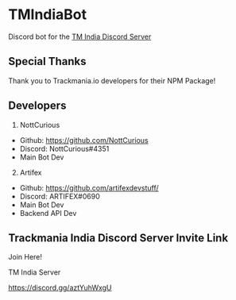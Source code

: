 # TMIndiaBot

Discord bot for the [TM India Discord Server](https://discord.gg/aztYuhWxgU "TM India Discord invite")

## Special Thanks
Thank you to Trackmania.io developers for their NPM Package!

## Developers

1. NottCurious

* Github: <https://github.com/NottCurious>
* Discord: NottCurious#4351
* Main Bot Dev

2. Artifex

* Github: <https://github.com/artifexdevstuff/>
* Discord: ARTIFEX#0690
* Main Bot Dev
* Backend API Dev

## Trackmania India Discord Server Invite Link

Join Here!

TM India Server

https://discord.gg/aztYuhWxgU
